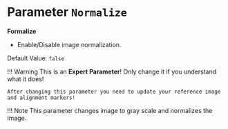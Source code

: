 # Parameter `Normalize`

**Formalize**

- Enable/Disable image normalization.

Default Value: `false`

!!! Warning
    This is an **Expert Parameter**! Only change it if you understand what it does!

	After changing this parameter you need to update your reference image and alignment markers!

!!! Note
    This parameter changes image to gray scale and normalizes the image.
